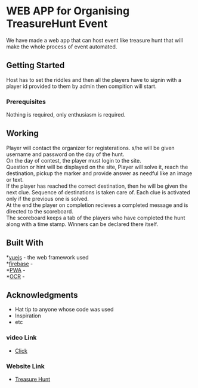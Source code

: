 # WEB APP for Organising TreasureHunt Event
We have made a web app that can host event like treasure hunt that will make the whole process of event automated. 

## Getting Started
Host has to set the riddles and then all the players have to signin with a player id provided to them by admin then compition will start.

### Prerequisites
Nothing is required, only enthusiasm is required.

## Working
Player will contact the organizer for registerations. s/he will be given username and password on the day of the hunt.  
On the day of contest, the player must login to the site.  
Question or hint will be displayed on the site, Player will solve it, reach the destination, pickup the marker and provide answer as needful like an image or text.  
If the player has reached the correct destination, then he will be given the next clue. Sequence of destinations is taken care of. Each clue is activated only if the previous one is solved.  
At the end the player on completion recieves a completed message and is directed to the scoreboard.  
The scoreboard keeps a tab of the players who have completed the hunt along with a time stamp. Winners can be declared there itself.  


## Built With
*[vuejs](https://vuejs.org/) - the web framework used  
*[firebase](https://firebase.google.com/) -  
*[PWA](https://web.dev/progressive-web-apps/) -  
*[OCR](https://en.wikipedia.org/wiki/Optical_character_recognition/) -  

## Acknowledgments

* Hat tip to anyone whose code was used
* Inspiration
* etc

### video Link
* [Click](http://www.google.com)

### Website Link
* [Treasure Hunt](https://jhabarbhati.co/)

